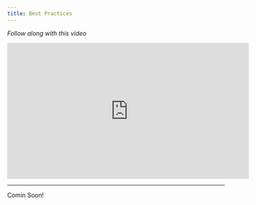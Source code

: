 ```yaml
---
title: Best Practices
---
```


_Follow along with this video_

<iframe width="560" height="315" src="https://www.youtube.com/embed/hsMCnoxDrf0?si=nYIaK20wxJfNx1xg" title="YouTube video player" frameborder="0" allow="accelerometer; autoplay; clipboard-write; encrypted-media; gyroscope; picture-in-picture; web-share" allowfullscreen></iframe>

---

Comin Soon!
